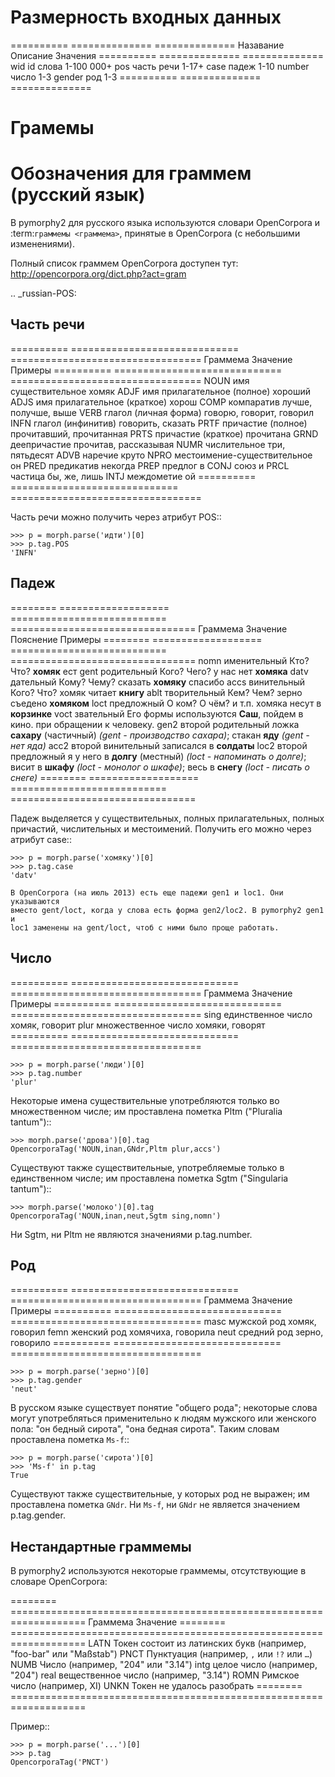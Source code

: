 Размерность входных данных
==========================

========== ============== ==============
Назавание  Описание       Значения
========== ============== ==============
wid        id слова       1-100 000+
pos        часть речи     1-17+ 
case       падеж          1-10
number     число          1-3
gender     род            1-3
========== ============== ==============

Грамемы
=========

Обозначения для граммем (русский язык)
======================================

В pymorphy2 для русского языка используются словари OpenCorpora
и :term:`граммемы <граммема>`, принятые в OpenCorpora (с небольшими изменениями).

Полный список граммем OpenCorpora доступен тут: http://opencorpora.org/dict.php?act=gram

.. _russian-POS:

Часть речи
----------

==========   =============================     =================================
Граммема     Значение                          Примеры
==========   =============================     =================================
NOUN         имя существительное               хомяк
ADJF         имя прилагательное (полное)       хороший
ADJS         имя прилагательное (краткое)      хорош
COMP         компаратив                        лучше, получше, выше
VERB         глагол (личная форма)             говорю, говорит, говорил
INFN         глагол (инфинитив)                говорить, сказать
PRTF         причастие (полное)                прочитавший, прочитанная
PRTS         причастие (краткое)               прочитана
GRND         деепричастие                      прочитав, рассказывая
NUMR         числительное                      три, пятьдесят
ADVB         наречие                           круто
NPRO         местоимение-существительное       он
PRED         предикатив                        некогда
PREP         предлог                           в
CONJ         союз                              и
PRCL         частица                           бы, же, лишь
INTJ         междометие                        ой
==========   =============================     =================================

Часть речи можно получить через атрибут POS::

    >>> p = morph.parse('идти')[0]
    >>> p.tag.POS
    'INFN'

Падеж
-----

========   ===================    ===========================    ================================
Граммема   Значение               Пояснение                      Примеры
========   ===================    ===========================    ================================
nomn       именительный           Кто? Что?                      **хомяк** ест
gent       родительный            Кого? Чего?                    у нас нет **хомяка**
datv       дательный              Кому? Чему?                    сказать **хомяку** спасибо
accs       винительный            Кого? Что?                     хомяк читает **книгу**
ablt       творительный           Кем? Чем?                      зерно съедено **хомяком**
loct       предложный             О ком? О чём? и т.п.           хомяка несут в **корзинке**
voct       звательный             Его формы используются         **Саш**, пойдем в кино.
                                  при обращении к человеку.
gen2       второй родительный                                    ложка **сахару**
           (частичный)                                           *(gent - производство сахара)*;
                                                                 стакан **яду**
                                                                 *(gent - нет яда)*
acc2       второй винительный                                    записался в **солдаты**
loc2       второй предложный                                     я у него в **долгу**
           (местный)                                             *(loct - напоминать о долге)*;
                                                                 висит в **шкафу**
                                                                 *(loct - монолог о шкафе)*;
                                                                 весь в **снегу**
                                                                 *(loct - писать о снеге)*
========   ===================    ===========================    ================================

Падеж выделяется у существительных, полных прилагательных, полных причастий,
числительных и местоимений. Получить его можно через атрибут case::

    >>> p = morph.parse('хомяку')[0]
    >>> p.tag.case
    'datv'

    В OpenCorpora (на июль 2013) есть еще падежи gen1 и loc1. Они указываются
    вместо gent/loct, когда у слова есть форма gen2/loc2. В pymorphy2 gen1 и
    loc1 заменены на gent/loct, чтоб с ними было проще работать.

Число
-----

==========   =============================     =================================
Граммема     Значение                          Примеры
==========   =============================     =================================
sing         единственное число                хомяк, говорит
plur         множественное число               хомяки, говорят
==========   =============================     =================================

    >>> p = morph.parse('люди')[0]
    >>> p.tag.number
    'plur'


Некоторые имена существительные употребляются только во множественном числе;
им проставлена пометка Pltm ("Pluralia tantum")::

    >>> morph.parse('дрова')[0].tag
    OpencorporaTag('NOUN,inan,GNdr,Pltm plur,accs')

Существуют также существительные, употребляемые только в единственном числе;
им проставлена пометка Sgtm ("Singularia tantum")::

    >>> morph.parse('молоко')[0].tag
    OpencorporaTag('NOUN,inan,neut,Sgtm sing,nomn')

Ни Sgtm, ни Pltm не являются значениями p.tag.number.

Род
---

==========   =============================     =================================
Граммема     Значение                          Примеры
==========   =============================     =================================
masc         мужской род                       хомяк, говорил
femn         женский род                       хомячиха, говорила
neut         средний род                       зерно, говорило
==========   =============================     =================================

    >>> p = morph.parse('зерно')[0]
    >>> p.tag.gender
    'neut'

В русском языке существует понятие "общего рода"; некоторые слова
могут употребляться применительно к людям мужского или женского пола:
"он бедный сирота", "она бедная сирота". Таким словам проставлена пометка
``Ms-f``::

    >>> p = morph.parse('сирота')[0]
    >>> 'Ms-f' in p.tag
    True

Существуют также существительные, у которых род не выражен; им проставлена
пометка ``GNdr``. Ни ``Ms-f``, ни ``GNdr`` не является значением p.tag.gender.

Нестандартные граммемы
----------------------

В pymorphy2 используются некоторые граммемы, отсутствующие
в словаре OpenCorpora:

========  ===================================================================
Граммема  Значение
========  ===================================================================
LATN      Токен состоит из латинских букв (например, "foo-bar" или "Maßstab")
PNCT      Пунктуация (например, ``,`` или ``!?`` или ``…``)
NUMB      Число (например, "204" или "3.14")
intg      целое число (например, "204")
real      вещественное число (например, "3.14")
ROMN      Римское число (например, XI)
UNKN      Токен не удалось разобрать
========  ===================================================================

Пример::

    >>> p = morph.parse('...')[0]
    >>> p.tag
    OpencorporaTag('PNCT')

